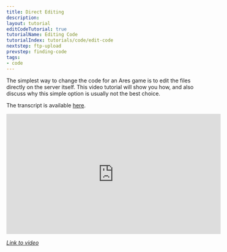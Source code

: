 ```yaml
---
title: Direct Editing
description:
layout: tutorial
editCodeTutorial: true
tutorialName: Editing Code
tutorialIndex: tutorials/code/edit-code
nextstep: ftp-upload
prevstep: finding-code
tags: 
- code
---
```


The simplest way to change the code for an Ares game is to edit the files directly on the server itself. This video tutorial will show you how, and also discuss why this simple option is usually not the best choice.

The transcript is available [here](/tutorials/code/edit-code/direct-edit-transcript).

<iframe width="560" height="315" src="https://www.youtube.com/embed/rwu18Dt2tXc" frameborder="0" allow="autoplay; encrypted-media" allowfullscreen></iframe>

*[Link to video](https://www.youtube.com/embed/rwu18Dt2tXc)*